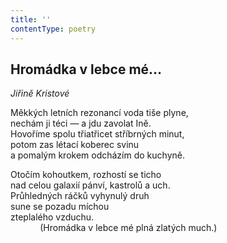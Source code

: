 ```yaml
---
title: ''
contentType: poetry
---
```


<section>

## Hromádka v lebce mé…

_Jiřině Kristové_

Měkkých letních rezonancí voda tiše plyne,  
nechám ji téci — a jdu zavolat Ině.  
Hovoříme spolu třiatřicet stříbrných minut,  
potom zas létací koberec svinu  
a pomalým krokem odcházím do kuchyně.

Otočím kohoutkem, rozhostí se ticho  
nad celou galaxií pánví, kastrolů a uch.  
Průhledných ráčků vyhynulý druh  
sune se pozadu míchou  
zteplalého vzduchu.  
            (Hromádka v lebce mé plná zlatých much.)

</section>
